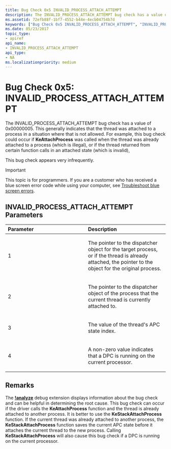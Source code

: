 ```yaml
---
title: Bug Check 0x5 INVALID_PROCESS_ATTACH_ATTEMPT
description: The INVALID_PROCESS_ATTACH_ATTEMPT bug check has a value of 0x00000005.
ms.assetid: 72efb88f-1bf7-4552-b44e-4ecb04754b7d
keywords: ["Bug Check 0x5 INVALID_PROCESS_ATTACH_ATTEMPT", "INVALID_PROCESS_ATTACH_ATTEMPT"]
ms.date: 05/23/2017
topic_type:
- apiref
api_name:
- INVALID_PROCESS_ATTACH_ATTEMPT
api_type:
- NA
ms.localizationpriority: medium
---
```


# Bug Check 0x5: INVALID\_PROCESS\_ATTACH\_ATTEMPT


The INVALID\_PROCESS\_ATTACH\_ATTEMPT bug check has a value of 0x00000005. This generally indicates that the thread was attached to a process in a situation where that is not allowed. For example, this bug check could occur if **KeAttachProcess** was called when the thread was already attached to a process (which is illegal), or if the thread returned from certain function calls in an attached state (which is invalid),

This bug check appears very infrequently.

> [!IMPORTANT]
> This topic is for programmers. If you are a customer who has received a blue screen error code while using your computer, see [Troubleshoot blue screen errors](https://www.windows.com/stopcode).


## INVALID\_PROCESS\_ATTACH\_ATTEMPT Parameters


<table>
<colgroup>
<col width="50%" />
<col width="50%" />
</colgroup>
<thead>
<tr class="header">
<th align="left">Parameter</th>
<th align="left">Description</th>
</tr>
</thead>
<tbody>
<tr class="odd">
<td align="left"><p>1</p></td>
<td align="left"><p>The pointer to the dispatcher object for the target process, or if the thread is already attached, the pointer to the object for the original process.</p></td>
</tr>
<tr class="even">
<td align="left"><p>2</p></td>
<td align="left"><p>The pointer to the dispatcher object of the process that the current thread is currently attached to.</p></td>
</tr>
<tr class="odd">
<td align="left"><p>3</p></td>
<td align="left"><p>The value of the thread's APC state index.</p></td>
</tr>
<tr class="even">
<td align="left"><p>4</p></td>
<td align="left"><p>A non-zero value indicates that a DPC is running on the current processor.</p></td>
</tr>
</tbody>
</table>

 

Remarks
-------

The [**!analyze**](-analyze.md) debug extension displays information about the bug check and can be helpful in determining the root cause.
This bug check can occur if the driver calls the **KeAttachProcess** function and the thread is already attached to another process. It is better to use the **KeStackAttachProcess** function. If the current thread was already attached to another process, the **KeStackAttachProcess** function saves the current APC state before it attaches the current thread to the new process. Calling **KeStackAttachProcess** will also cause this bug check if a DPC is running on the current processor.

 

 




